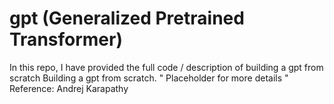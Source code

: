 # gpt (Generalized Pretrained Transformer)
In this repo, I have provided the full code / description of building a gpt from scratch
Building a gpt from scratch.
"
Placeholder for more details
"
Reference: Andrej Karapathy
